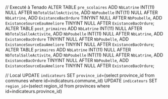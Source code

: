 // Executé à Tenado
ALTER TABLE `pre_scolaires`  ADD `NbLatrine` INT(11) NULL  AFTER `NbTotalSalleActivite`,  ADD `NbPoubelle` INT(11) NULL  AFTER `NbLatrine`,  ADD `ExistanceBacOrdure` TINYINT NULL  AFTER `NbPoubelle`,  ADD `ExistanceSourceEauAmeliore` TINYINT NULL  AFTER `ExistanceBacOrdure`;
ALTER TABLE `post_primaires`  ADD `NbLatrine` INT(11) NULL  AFTER `NbTotalSalleActivite`,  ADD `NbPoubelle` INT(11) NULL  AFTER `NbLatrine`,  ADD `ExistanceBacOrdure` TINYINT NULL  AFTER `NbPoubelle`,  ADD `ExistanceSourceEauAmeliore` TINYINT NULL  AFTER `ExistanceBacOrdure`;
ALTER TABLE `primaires`  ADD `NbLatrine` INT(11) NULL  AFTER `NbTotalSalleActivite`,  ADD `NbPoubelle` INT(11) NULL  AFTER `NbLatrine`,  ADD `ExistanceBacOrdure` TINYINT NULL  AFTER `NbPoubelle`,  ADD `ExistanceSourceEauAmeliore` TINYINT NULL  AFTER `ExistanceBacOrdure`;




// Local
UPDATE `indicateurs` SET `province_id`=(select province_id from communes where id=indicateurs.commune_id)
UPDATE `indicateurs` SET `region_id`=(select region_id from provinces where id=indicateurs.province_id)